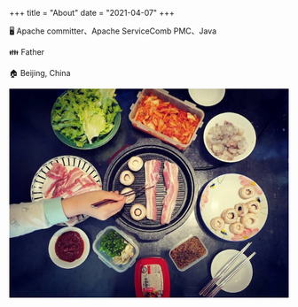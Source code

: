 +++
title = "About"
date = "2021-04-07"
+++

🖥️ Apache committer、Apache ServiceComb PMC、Java 

:family: Father

:house: Beijing, China

![image-about](/images/about/about.jpeg)